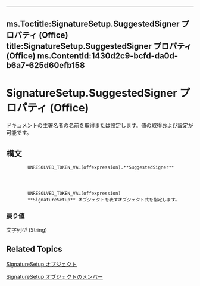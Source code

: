 

---
ms.Toctitle:SignatureSetup.SuggestedSigner プロパティ (Office)
title:SignatureSetup.SuggestedSigner プロパティ (Office)
ms.ContentId:1430d2c9-bcfd-da0d-b6a7-625d60efb158
---
# SignatureSetup.SuggestedSigner プロパティ (Office)




ドキュメントの主署名者の名前を取得または設定します。値の取得および設定が可能です。

## 構文

            UNRESOLVED_TOKEN_VAL(offexpression).**SuggestedSigner**




            UNRESOLVED_TOKEN_VAL(offexpression)
            **SignatureSetup** オブジェクトを表すオブジェクト式を指定します。

### 戻り値
文字列型 (String)





## Related Topics

[SignatureSetup オブジェクト](e76b87c9-3163-654c-ab52-559dfdf43c90.md)

[SignatureSetup オブジェクトのメンバー](30bec290-276c-6a64-ca46-dc9dd145e3dd.md)




